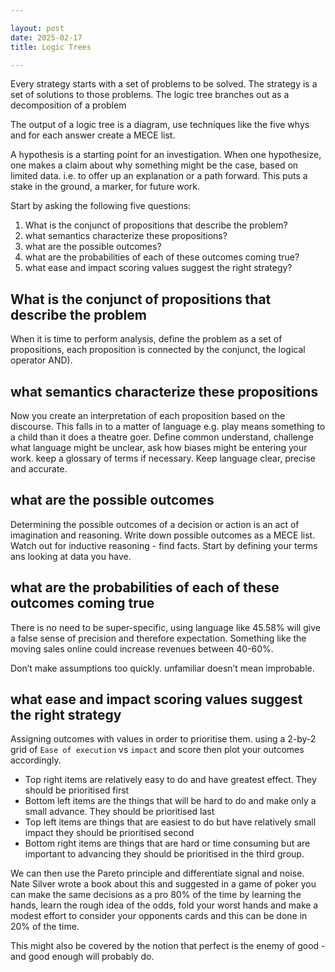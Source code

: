 ```yaml
---

layout: post
date: 2025-02-17
title: Logic Trees

---
```


Every strategy starts with a set of problems to be solved. The strategy is a set of solutions to those problems. The logic tree branches out as a decomposition of a problem
    
The output of a logic tree is a diagram, use techniques like the five whys and for each answer create a MECE list.
    
A hypothesis is a starting point for an investigation. When one hypothesize, one makes a claim about why something might be the case, based on limited data. i.e. to offer up an explanation or a path forward. This puts a stake in the ground, a marker, for future work.
    
 Start by asking the following five questions:
    
1. What is the conjunct of propositions that describe the problem?
2. what semantics characterize these propositions?
3. what are the possible outcomes?
4. what are the probabilities of each of these outcomes coming true?
5. what ease and impact scoring values suggest the right strategy?
    
## What is the conjunct of propositions that describe the problem
    
When it is time to perform analysis, define the problem as a set of propositions, each proposition is connected by the conjunct, the logical operator AND).
    
## what semantics characterize these propositions
    
Now you create an interpretation of each proposition based on the discourse. This falls in to a matter of language e.g. play means something to a child than it does a theatre goer. Define common understand, challenge what language might be unclear, ask how biases might be entering your work. keep a glossary of terms if necessary. Keep language clear, precise and accurate.
    
## what are the possible outcomes
    
Determining the possible outcomes of a decision or action is an act of imagination and reasoning. Write down possible outcomes as a MECE list. Watch out for inductive reasoning - find facts. Start by defining your terms ans looking at data you have.
    
## what are the probabilities of each of these outcomes coming true
    
There is no need to be super-specific, using language like 45.58% will give a false sense of precision and therefore expectation. Something like the moving sales online could increase revenues between 40-60%.
    
Don’t make assumptions too quickly. unfamiliar doesn’t mean improbable.
    
## what ease and impact scoring values suggest the right strategy
    
Assigning outcomes with values in order to prioritise them. using a 2-by-2 grid of `Ease of execution` vs `impact` and score then plot your outcomes accordingly.
    
- Top right items are relatively easy to do and have greatest effect. They should be prioritised first
- Bottom left items are the things that will be hard to do and make only a small advance. They should be prioritised last
- Top left items are things that are easiest to do but have relatively small impact they should be prioritised second
- Bottom right items are things that are hard or time consuming but are important to advancing they should be prioritised in the third group.
    
We can then use the Pareto principle and differentiate signal and noise. Nate Silver wrote a book about this and suggested in a game of poker you can make the same decisions as a pro 80% of the time by learning the hands, learn the rough idea of the odds, fold your worst hands and make a modest effort to consider your opponents cards and this can be done in 20% of the time.
    
This might also be covered by the notion that perfect is the enemy of good - and good enough will probably do.